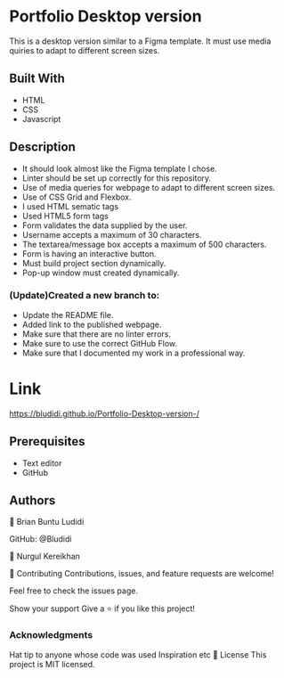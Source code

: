 # Portfolio Desktop version 
This is a desktop version similar to a Figma template. 
It must use media quiries to adapt to different screen sizes. 


## Built With
- HTML 
- CSS
- Javascript

## Description 
- It should look almost like the Figma template I chose.
- Linter should be set up correctly for this repository.
- Use of media queries for webpage to adapt to different screen sizes. 
- Use of CSS Grid and Flexbox.
- I used HTML sematic tags
- Used HTML5 form tags
- Form validates the data supplied by the user.
- Username accepts a maximum of 30 characters.
- The textarea/message box accepts a maximum of 500 characters.
- Form is having an interactive button.
- Must build project section dynamically.
- Pop-up window must created dynamically.

### (Update)Created  a new branch to:

- Update the README file.
- Added link to the published webpage.
- Make sure that there are no linter errors.
- Make sure to use the correct GitHub Flow.
- Make sure that I documented my work in a professional way.

# Link 
https://bludidi.github.io/Portfolio-Desktop-version-/ 

## Prerequisites
- Text editor 
- GitHub 

## Authors
👤 Brian Buntu Ludidi

GitHub: @Bludidi 

👤 Nurgul Kereikhan



🤝 Contributing
Contributions, issues, and feature requests are welcome!

Feel free to check the issues page.

Show your support
Give a ⭐️ if you like this project!

### Acknowledgments
Hat tip to anyone whose code was used
Inspiration
etc
📝 License
This project is MIT licensed.
